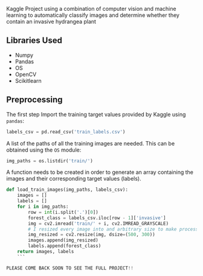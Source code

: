 Kaggle Project using a combination of computer vision and machine learning to automatically classify images and determine whether they contain an invasive hydrangea plant

## Libraries Used

- Numpy
- Pandas
- OS
- OpenCV
- Scikitlearn

## Preprocessing

The first step Import the training target values provided by Kaggle using `pandas`:

```python
labels_csv = pd.read_csv('train_labels.csv')
```
A list of the paths of all the training images are needed. This can be obtained using the `OS` module:

```python
img_paths = os.listdir('train/')
```
A function needs to be created in order to generate an array containing the images and their corresponding target values (labels).

```python
def load_train_images(img_paths, labels_csv):
    images = []
    labels = []
    for i in img_paths:
        row = int(i.split('.')[0])
        forest_class = labels_csv.iloc[row - 1]['invasive']
        img = cv2.imread('train/' + i, cv2.IMREAD_GRAYSCALE)
        # I resized every image into and arbitrary size to make processing time faster (this affects classification rate).
        img_resized = cv2.resize(img, dsize=(500, 300))
        images.append(img_resized)
        labels.append(forest_class)
    return images, labels
    ```

PLEASE COME BACK SOON TO SEE THE FULL PROJECT!!
